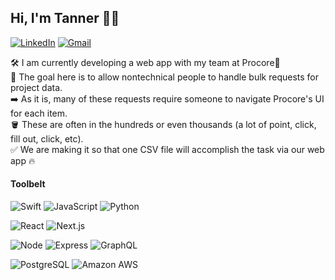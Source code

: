 ## Hi, I'm Tanner 👋🏼

<a href="https://www.linkedin.com/in/tannerschmutte"><img src="https://img.shields.io/badge/-LinkedIn-0A66C2?&style=flat-square&logo=LinkedIn&logoColor=white" alt="LinkedIn" /></a>
<a href="mailto:tannerschmutte@gmail.com?subject=GitHub"><img src="https://img.shields.io/badge/gmail-%23D14836.svg?&style=flat-square&logo=gmail&logoColor=white" alt="Gmail"/></a>

🛠 I am currently developing a web app with my team at Procore👷<br>
🥅 The goal here is to allow nontechnical people to handle bulk requests for project data.<br>
➡️ As it is, many of these requests require someone to navigate Procore's UI for each item.<br>
🪣 These are often in the hundreds or even thousands (a lot of point, click, fill out, click, etc).<br>
✅ We are making it so that one CSV file will accomplish the task via our web app 🔥

#### Toolbelt

<img alt="Swift" src="https://img.shields.io/badge/Swift-F05138?style=flat-square&logo=Swift&logoColor=white"/> <img alt="JavaScript" src="https://img.shields.io/badge/JavaScript-F7DF1E?style=flat-square&logo=JavaScript&logoColor=black" /> <img alt="Python" src="https://img.shields.io/badge/Python-3776AB?style=flat-square&logo=Python&logoColor=white" />

<img alt="React" src="https://img.shields.io/badge/React-61DAFB?style=flat-square&logo=react&logoColor=black" /> <img alt="Next.js" src="https://img.shields.io/badge/NEXT.js-000000?style=flat-square&logo=nextdotjs&logoColor=white" />

<img alt="Node" src="https://img.shields.io/badge/Node.js-339933?style=flat-square&logo=Node.js&logoColor=white" /> <img alt="Express" src="https://img.shields.io/badge/GraphQL-E434AA?style=flat-square&logo=GraphQL&logoColor=white" /> <img alt="GraphQL" src="https://img.shields.io/badge/Express-000000?style=flat-square&logo=Express&logoColor=white" />

<img alt="PostgreSQL" src="https://img.shields.io/badge/PostgreSQL-336791?style=flat-square&logo=PostgreSQL&logoColor=white" /> <img alt="Amazon AWS" src="https://img.shields.io/badge/AWS-232F3E?style=flat-square&logo=Amazon%20AWS&logoColor=white" />

